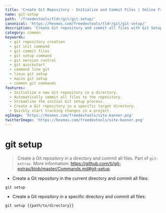 ```yaml
---
title: 'Create Git Repository - Initialize and Commit Files | Online Free DevTools by Hexmos'
name: git-setup
path: '/freedevtools/tldr/git/git-setup/'
canonical: 'https://hexmos.com/freedevtools/tldr/git/git-setup/'
description: 'Create Git repository and commit all files with Git Setup. Quickly initialize repositories and track changes. Free online tool, no registration required.'
category: common
keywords:
  - git repository creation
  - git init command
  - git commit files
  - git setup command
  - git version control
  - git quickstart
  - command line git
  - linux git setup
  - macos git setup
  - common git commands
features:
  - Initialize a new Git repository in a directory.
  - Automatically commit all files to the repository.
  - Streamline the initial Git setup process.
  - Create a Git repository in a specific target directory.
  - Quickly start tracking changes in a project.
ogImage: 'https://hexmos.com/freedevtools/site-banner.png'
twitterImage: 'https://hexmos.com/freedevtools/site-banner.png'
---
```


# git setup

> Create a Git repository in a directory and commit all files.
> Part of `git-extras`.
> More information: <https://github.com/tj/git-extras/blob/master/Commands.md#git-setup>.

- Create a Git repository in the current directory and commit all files:

`git setup`

- Create a Git repository in a specific directory and commit all files:

`git setup {{path/to/directory}}`
